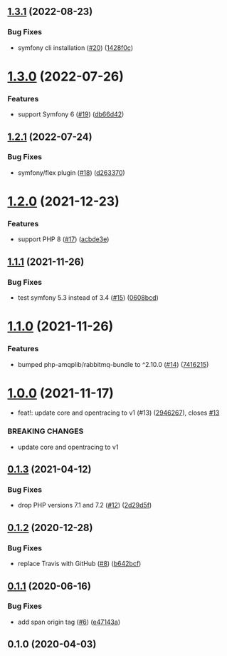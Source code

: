 ## [1.3.1](https://github.com/auxmoney/OpentracingBundle-amqplib-RabbitMq/compare/v1.3.0...v1.3.1) (2022-08-23)


### Bug Fixes

* symfony cli installation ([#20](https://github.com/auxmoney/OpentracingBundle-amqplib-RabbitMq/issues/20)) ([1428f0c](https://github.com/auxmoney/OpentracingBundle-amqplib-RabbitMq/commit/1428f0cec9437b21b7c7b929fe610e7879bd8d97))

# [1.3.0](https://github.com/auxmoney/OpentracingBundle-amqplib-RabbitMq/compare/v1.2.1...v1.3.0) (2022-07-26)


### Features

* support Symfony 6 ([#19](https://github.com/auxmoney/OpentracingBundle-amqplib-RabbitMq/issues/19)) ([db66d42](https://github.com/auxmoney/OpentracingBundle-amqplib-RabbitMq/commit/db66d42ab490e7e4b27501b91bebb356864eaa26))

## [1.2.1](https://github.com/auxmoney/OpentracingBundle-amqplib-RabbitMq/compare/v1.2.0...v1.2.1) (2022-07-24)


### Bug Fixes

* symfony/flex plugin ([#18](https://github.com/auxmoney/OpentracingBundle-amqplib-RabbitMq/issues/18)) ([d263370](https://github.com/auxmoney/OpentracingBundle-amqplib-RabbitMq/commit/d26337012455eedafea3ab262b5896543296540e))

# [1.2.0](https://github.com/auxmoney/OpentracingBundle-amqplib-RabbitMq/compare/v1.1.1...v1.2.0) (2021-12-23)


### Features

* support PHP 8 ([#17](https://github.com/auxmoney/OpentracingBundle-amqplib-RabbitMq/issues/17)) ([acbde3e](https://github.com/auxmoney/OpentracingBundle-amqplib-RabbitMq/commit/acbde3e06073648fe78ad556a6fd510bcf247115))

## [1.1.1](https://github.com/auxmoney/OpentracingBundle-amqplib-RabbitMq/compare/v1.1.0...v1.1.1) (2021-11-26)


### Bug Fixes

* test symfony 5.3 instead of 3.4 ([#15](https://github.com/auxmoney/OpentracingBundle-amqplib-RabbitMq/issues/15)) ([0608bcd](https://github.com/auxmoney/OpentracingBundle-amqplib-RabbitMq/commit/0608bcd45b138af00039fc5c788ba6d1d966eb03))

# [1.1.0](https://github.com/auxmoney/OpentracingBundle-amqplib-RabbitMq/compare/v1.0.0...v1.1.0) (2021-11-26)


### Features

* bumped php-amqplib/rabbitmq-bundle to ^2.10.0 ([#14](https://github.com/auxmoney/OpentracingBundle-amqplib-RabbitMq/issues/14)) ([7416215](https://github.com/auxmoney/OpentracingBundle-amqplib-RabbitMq/commit/74162159a031935a706ee3cb18ac58839490a5d4))

# [1.0.0](https://github.com/auxmoney/OpentracingBundle-amqplib-RabbitMq/compare/v0.1.3...v1.0.0) (2021-11-17)


* feat!: update core and opentracing to v1 (#13) ([2946267](https://github.com/auxmoney/OpentracingBundle-amqplib-RabbitMq/commit/2946267103514e3db7b9318ed5619cdcc41686bc)), closes [#13](https://github.com/auxmoney/OpentracingBundle-amqplib-RabbitMq/issues/13)


### BREAKING CHANGES

* update core and opentracing to v1

## [0.1.3](https://github.com/auxmoney/OpentracingBundle-amqplib-RabbitMq/compare/v0.1.2...v0.1.3) (2021-04-12)


### Bug Fixes

* drop PHP versions 7.1 and 7.2 ([#12](https://github.com/auxmoney/OpentracingBundle-amqplib-RabbitMq/issues/12)) ([2d29d5f](https://github.com/auxmoney/OpentracingBundle-amqplib-RabbitMq/commit/2d29d5f797d8014c7a7c7c1d6e27f3a497c37857))

## [0.1.2](https://github.com/auxmoney/OpentracingBundle-amqplib-RabbitMq/compare/v0.1.1...v0.1.2) (2020-12-28)


### Bug Fixes

* replace Travis with GitHub ([#8](https://github.com/auxmoney/OpentracingBundle-amqplib-RabbitMq/issues/8)) ([b642bcf](https://github.com/auxmoney/OpentracingBundle-amqplib-RabbitMq/commit/b642bcf558aeb3220e2aa4e712658ffba6132130))

## [0.1.1](https://github.com/auxmoney/OpentracingBundle-amqplib-RabbitMq/compare/v0.1.0...v0.1.1) (2020-06-16)


### Bug Fixes

* add span origin tag ([#6](https://github.com/auxmoney/OpentracingBundle-amqplib-RabbitMq/issues/6)) ([e47143a](https://github.com/auxmoney/OpentracingBundle-amqplib-RabbitMq/commit/e47143a63777f26c96446ce2a5ba94a54fc9cbba))

## 0.1.0 (2020-04-03)
